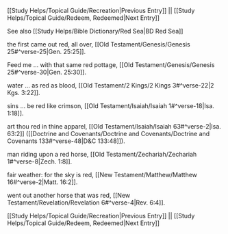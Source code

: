 [[Study Helps/Topical Guide/Recreation|Previous Entry]]  ||  [[Study Helps/Topical Guide/Redeem, Redeemed|Next Entry]]

 See also [[Study Helps/Bible Dictionary/Red Sea|BD Red Sea]]

 the first came out red, all over, [[Old Testament/Genesis/Genesis 25#^verse-25|Gen. 25:25]].

 Feed me ... with that same red pottage, [[Old Testament/Genesis/Genesis 25#^verse-30|Gen. 25:30]].

 water ... as red as blood, [[Old Testament/2 Kings/2 Kings 3#^verse-22|2 Kgs. 3:22]].

 sins ... be red like crimson, [[Old Testament/Isaiah/Isaiah 1#^verse-18|Isa. 1:18]].

 art thou red in thine apparel, [[Old Testament/Isaiah/Isaiah 63#^verse-2|Isa. 63:2]] ([[Doctrine and Covenants/Doctrine and Covenants/Doctrine and Covenants 133#^verse-48|D&C 133:48]]).

 man riding upon a red horse, [[Old Testament/Zechariah/Zechariah 1#^verse-8|Zech. 1:8]].

 fair weather: for the sky is red, [[New Testament/Matthew/Matthew 16#^verse-2|Matt. 16:2]].

 went out another horse that was red, [[New Testament/Revelation/Revelation 6#^verse-4|Rev. 6:4]].

[[Study Helps/Topical Guide/Recreation|Previous Entry]]  ||  [[Study Helps/Topical Guide/Redeem, Redeemed|Next Entry]]